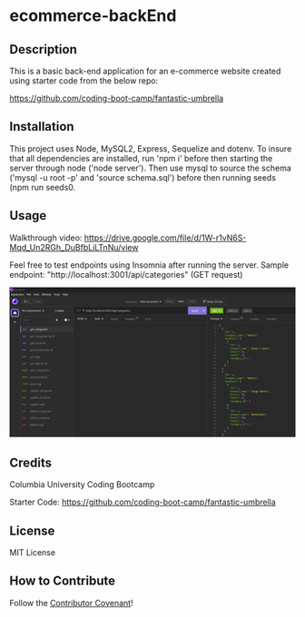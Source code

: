 # ecommerce-backEnd

## Description

This is a basic back-end application for an e-commerce website created using starter code from the below repo: 

https://github.com/coding-boot-camp/fantastic-umbrella

## Installation

This project uses Node, MySQL2, Express, Sequelize and dotenv. To insure that all dependencies are installed, run 'npm i' before then starting the server through node ('node server'). Then use mysql to source the schema ('mysql -u root -p' and 'source schema.sql') before then running seeds (npm run seeds0.

## Usage

Walkthrough video: 
https://drive.google.com/file/d/1W-r1vN6S-Mqd_Un2RGh_DuBfbLjLTnNu/view

Feel free to test endpoints using Insomnia after running the server. Sample endpoint: "http://localhost:3001/api/categories" (GET request)

![screenshot of endpoint tests](screenshot.png)

## Credits

Columbia University Coding Bootcamp

Starter Code: 
https://github.com/coding-boot-camp/fantastic-umbrella 

## License

MIT License

## How to Contribute

Follow the [Contributor Covenant](https://www.contributor-covenant.org/)!

